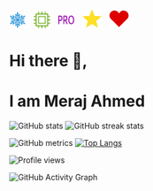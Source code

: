 <a href='https://archiveprogram.github.com/'><img src='https://raw.githubusercontent.com/acervenky/animated-github-badges/master/assets/acbadge.gif' width='30' height='30'></a> <a href='https://docs.github.com/en/developers'><img src='https://raw.githubusercontent.com/acervenky/animated-github-badges/master/assets/devbadge.gif' width='30' height='30'></a> <a href='https://github.com/pricing'><img src='https://raw.githubusercontent.com/acervenky/animated-github-badges/master/assets/pro.gif' width='30' height='30'></a> <a href='https://stars.github.com/'><img src='https://raw.githubusercontent.com/acervenky/animated-github-badges/master/assets/starbadge.gif' width='35' height='35'></a> <a href='https://docs.github.com/en/github/supporting-the-open-source-community-with-github-sponsors'><img src='https://raw.githubusercontent.com/acervenky/animated-github-badges/master/assets/sponsorbadge.gif' width='35' height='35'></a> 

# Hi there 👋,
# I am Meraj Ahmed


![GitHub stats](https://github-readme-stats.vercel.app/api?username=m879&show_icons=true&count_private=true)     ![GitHub streak stats](https://github-readme-streak-stats.herokuapp.com/?user=m879)

![GitHub metrics](https://metrics.lecoq.io/m879) [![Top Langs](https://github-readme-stats.vercel.app/api/top-langs/?username=m879)](https://github.com/anuraghazra/github-readme-stats)  

![Profile views](https://gpvc.arturio.dev/m879)  


![GitHub Activity Graph](https://activity-graph.herokuapp.com/graph?username=m879)  



